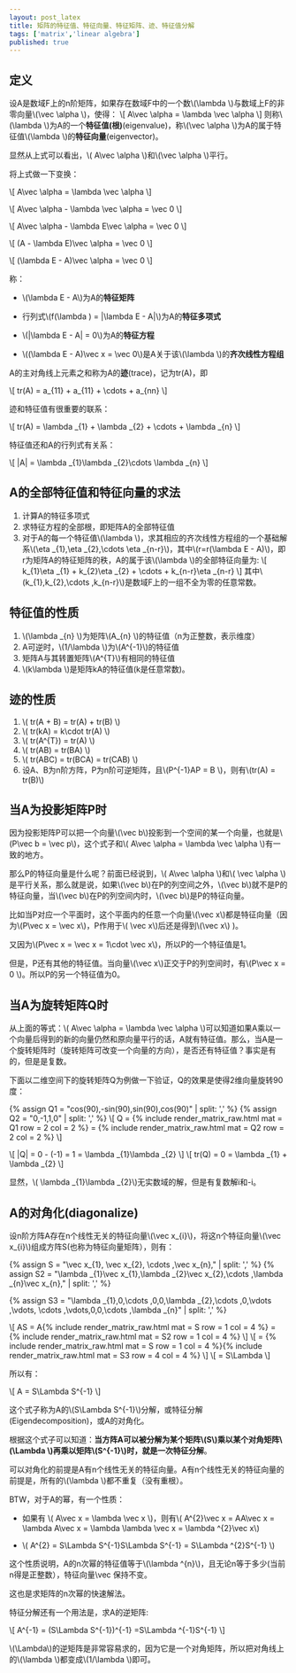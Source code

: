 ```yaml
---
layout: post_latex
title: 矩阵的特征值、特征向量、特征矩阵、迹、特征值分解
tags: ['matrix','linear algebra']
published: true
---
```


## 定义

设A是数域F上的n阶矩阵，如果存在数域F中的一个数\\(\\lambda \\)与数域上F的非零向量\\(\\vec \\alpha \\)，使得：
\\[ A\\vec \\alpha = \\lambda \\vec \\alpha \\]
则称\\(\\lambda \\)为A的一个**特征值(根)**(eigenvalue)，称\\(\\vec \\alpha \\)为A的属于特征值\\(\\lambda \\)的**特征向量**(eigenvector)。

显然从上式可以看出，\\( A\\vec \\alpha \\)和\\(\\vec \\alpha \\)平行。

将上式做一下变换：


\\[ A\\vec \\alpha = \\lambda \\vec \\alpha \\]

\\[ A\\vec \\alpha - \\lambda \\vec \\alpha = \\vec 0 \\]

\\[ A\\vec \\alpha - \\lambda E\\vec \\alpha = \\vec 0 \\]

\\[ (A - \\lambda E)\\vec \\alpha = \\vec 0 \\]


\\[ (\\lambda E - A)\\vec \\alpha = \\vec 0 \\]


称：

- \\(\\lambda E - A\\)为A的**特征矩阵**

- 行列式\\(f(\\lambda ) = |\\lambda E - A|\\)为A的**特征多项式**

- \\(|\\lambda E - A| = 0\\)为A的**特征方程**

- \\((\\lambda E - A)\\vec x = \\vec 0\\)是A关于该\\(\\lambda \\)的**齐次线性方程组**

A的主对角线上元素之和称为A的**迹**(trace)，记为tr(A)，即

\\[ tr(A) = a\_\{11\} + a\_\{11\} + \\cdots + a\_\{nn\} \\]

迹和特征值有很重要的联系：

\\[ tr(A) = \\lambda \_\{1\} + \\lambda \_\{2\} + \\cdots + \\lambda \_\{n\} \\]

特征值还和A的行列式有关系：

\\[ |A| = \\lambda \_\{1\}\\lambda \_\{2\}\\cdots \\lambda \_\{n\} \\]


<!--more-->

## A的全部特征值和特征向量的求法

1. 计算A的特征多项式
2. 求特征方程的全部根，即矩阵A的全部特征值
3. 对于A的每一个特征值\\(\\lambda \\)，求其相应的齐次线性方程组的一个基础解系\\(\\eta \_\{1\},\\eta \_\{2\},\\cdots \\eta \_\{n-r\}\\)，其中\\(r=r(\\lambda E - A)\\)，即r为矩阵A的特征矩阵的秩，A的属于该\\(\\lambda \\)的全部特征向量为:
\\[ k\_\{1\}\\eta \_\{1\} + k\_\{2\}\\eta \_\{2\} + \\cdots + k\_\{n-r\}\\eta \_\{n-r\} \\]
其中\\(k\_\{1\},k\_\{2\},\\cdots ,k\_\{n-r\}\\)是数域F上的一组不全为零的任意常数。

## 特征值的性质

1. \\(\\lambda \_\{n\} \\)为矩阵\\(A\_\{n\} \\)的特征值（n为正整数，表示维度）
2. A可逆时，\\(1/\\lambda \\)为\\(A\^\{-1\}\\)的特征值
3. 矩阵A与其转置矩阵\\(A\^\{T\}\\)有相同的特征值
4. \\(k\\lambda \\)是矩阵kA的特征值(k是任意常数)。


## 迹的性质

1. \\( tr(A + B) = tr(A) + tr(B) \\)
2. \\( tr(kA) = k\cdot tr(A) \\)
3. \\( tr(A\^\{T\}) = tr(A) \\)
4. \\( tr(AB) = tr(BA) \\)
5. \\( tr(ABC) = tr(BCA) = tr(CAB) \\)
6. 设A、B为n阶方阵，P为n阶可逆矩阵，且\\(P\^\{-1\}AP = B \\)，则有\\(tr(A) = tr(B)\\)



## 当A为投影矩阵P时

因为投影矩阵P可以把一个向量\\(\\vec b\\)投影到一个空间的某一个向量，也就是\\(P\\vec b = \\vec p\\)，这个式子和\\( A\\vec \\alpha = \\lambda \\vec \\alpha \\)有一致的地方。

那么P的特征向量是什么呢？前面已经说到，\\( A\\vec \\alpha \\)和\\( \\vec \\alpha \\)是平行关系，那么就是说，如果\\(\\vec b\\)在P的列空间之外，\\(\\vec b\\)就不是P的特征向量，当\\(\\vec b\\)在P的列空间内时，\\(\\vec b\\)是P的特征向量。

比如当P对应一个平面时，这个平面内的任意一个向量\\(\\vec x\\)都是特征向量（因为\\(P\\vec x = \\vec x\\)，P作用于\\( \\vec x\\)后还是得到\\(\\vec x\\) )。

又因为\\(P\\vec x = \\vec x = 1\\cdot \\vec x\\)，所以P的一个特征值是1。

但是，P还有其他的特征值。当向量\\(\\vec x\\)正交于P的列空间时，有\\(P\\vec x = 0 \\)。所以P的另一个特征值为0。


## 当A为旋转矩阵Q时

从上面的等式：\\( A\\vec \\alpha = \\lambda \\vec \\alpha \\)可以知道如果A乘以一个向量后得到的新的向量仍然和原向量平行的话，A就有特征值。那么，当A是一个旋转矩阵时（旋转矩阵可改变一个向量的方向），是否还有特征值？事实是有的，但是是复数。

下面以二维空间下的旋转矩阵Q为例做一下验证，Q的效果是使得2维向量旋转90度：

{% assign Q1 = "cos(90),-sin(90),sin(90),cos(90)" | split: ',' %}
{% assign Q2 = "0,-1,1,0" | split: ',' %}
\\[ Q = {% include render_matrix_raw.html mat = Q1 row = 2 col = 2 %} = {% include render_matrix_raw.html mat = Q2 row = 2 col = 2 %} \\]

\\[ |Q| = 0 - (-1) = 1 = \\lambda \_\{1\}\\lambda \_\{2\} \\]
\\[ tr(Q) = 0 = \\lambda \_\{1\} + \\lambda \_\{2\} \\]

显然，\\( \\lambda \_\{1\}\\lambda \_\{2\}\\)无实数域的解，但是有复数解i和-i。


## A的对角化(diagonalize)

设n阶方阵A存在n个线性无关的特征向量\\(\\vec x\_\{i\}\\)，将这n个特征向量\\(\\vec x\_\{i\}\\)组成方阵S(也称为特征向量矩阵），则有：

{% assign S = "\\vec x\_\{1\}, \\vec x\_\{2\}, \\cdots ,\\vec x\_\{n\}," | split: ',' %}
{% assign S2 = "\\lambda \_\{1\}\\vec x\_\{1\},\\lambda \_\{2\}\\vec x\_\{2\},\\cdots ,\\lambda \_\{n\}\\vec x\_\{n\}," | split: ',' %}

{% assign S3 = "\\lambda \_\{1\},0,\\cdots ,0,0,\\lambda \_\{2\},\\cdots ,0,\\vdots ,\\vdots, \\cdots ,\\vdots,0,0,\\cdots ,\\lambda \_\{n\}" | split: ',' %}

\\[ AS = A{% include render_matrix_raw.html mat = S  row = 1 col = 4 %} = {% include render_matrix_raw.html mat = S2 row = 1 col = 4 %} \\] 
\\[    = {% include render_matrix_raw.html mat = S  row = 1 col = 4 %}{% include render_matrix_raw.html mat = S3  row = 4 col = 4 %} \\]
\\[ = S\\Lambda \\]

所以有：

\\[ A = S\\Lambda S\^\{-1\} \\]

这个式子称为A的\\(S\\Lambda S\^\{-1\}\\)分解，或特征分解(Eigendecomposition)，或A的对角化。

根据这个式子可以知道：**当方阵A可以被分解为某个矩阵\\(S\\)乘以某个对角矩阵\\(\\Lambda \\)再乘以矩阵\\(S\^\{-1\}\\)时，就是一次特征分解**。


可以对角化的前提是A有n个线性无关的特征向量。A有n个线性无关的特征向量的前提是，所有的\\(\\lambda \\)都不重复（没有重根）。

BTW，对于A的幂，有一个性质：

- 如果有 \\( A\\vec x = \\lambda \\vec x \\)，则有\\( A\^\{2\}\\vec x = AA\\vec x = \\lambda A\\vec x = \\lambda \\lambda \\vec x = \\lambda \^\{2\}\\vec x\\) 

- \\( A\^\{2\} = S\\Lambda S\^\{-1\}S\\Lambda S\^\{-1\} = S\\Lambda \^\{2\}S\^\{-1\} \\)

这个性质说明，A的n次幂的特征值等于\\(\\lambda \^\{n\}\\)，且无论n等于多少(当前n得是正整数），特征向量\\vec 保持不变。

这也是求矩阵的n次幂的快速解法。

特征分解还有一个用法是，求A的逆矩阵:

\\[ A\^\{-1\} = (S\\Lambda S\^\{-1\})\^\{-1\} =S\\Lambda \^\{-1\}S\^\{-1\} \\]

\\(\\Lambda\\)的逆矩阵是非常容易求的，因为它是一个对角矩阵，所以把对角线上的\\(\\lambda \\)都变成\\(1/\\lambda \\)即可。